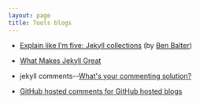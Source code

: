 ```yaml
---
layout: page
title: Tools blogs
---
```


* [Explain like I’m five: Jekyll collections](http://ben.balter.com/2015/02/20/jekyll-collections/) (by [Ben Balter][ben-balter-github])

* [What Makes Jekyll Great](https://www.sitepoint.com/getting-started-jekyll-collections/)

* jekyll comments--[What's your commenting solution?](https://talk.jekyllrb.com/t/whats-your-commenting-solution/2047/4)

* [GitHub hosted comments for GitHub hosted blogs](http://ivanzuzak.info/2011/02/18/github-hosted-comments-for-github-hosted-blogs.html)

[ben-balter-github]: http://ben.balter.com/
